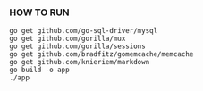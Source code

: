 ### HOW TO RUN ###

    go get github.com/go-sql-driver/mysql
    go get github.com/gorilla/mux
    go get github.com/gorilla/sessions
    go get github.com/bradfitz/gomemcache/memcache
    go get github.com/knieriem/markdown
    go build -o app
    ./app

